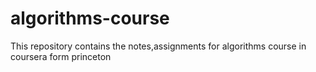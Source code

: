 # algorithms-course
This repository contains the notes,assignments for algorithms course in coursera form princeton
